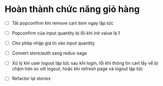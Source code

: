 # Hoàn thành chức năng giỏ hàng

- [ ] Tắt popconfirm khi remove cart item ngay lập tức

- [ ] Popconfirm của input quantity bị lỗi khi init value là 1

- [ ] Cho phép nhập giá trị vào input quantity

- [ ] Convert store/auth sang redux-saga

- [ ] Xử lý khi user logout lập tức sau khi login, lỗi khi thông tin cart lấy về bị chậm hơn so với logout, hoặc khi refresh page và logout lập tức

- [ ] Refactor lại stories
